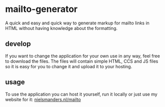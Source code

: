 # mailto-generator
A quick and easy and quick way to generate markup for mailto links in HTML without having knowledge about the formatting.


## develop
If you want to change the application for your own use in any way, feel free to download the files. The files will contain simple HTML, CCS and JS files so it is easy for you to change it and upload it to your hosting. 

## usage
To use the application you can host it yourself, run it locally or just use my website for it: [nielsmanders.nl/mailto](nielsmanders.nl/mailto)
